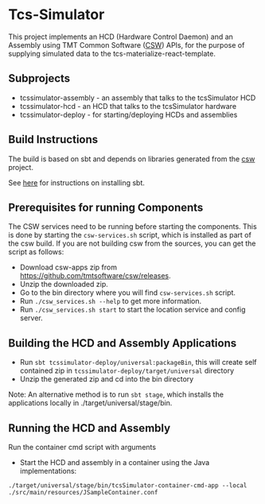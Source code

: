 # Tcs-Simulator

This project implements an HCD (Hardware Control Daemon) and an Assembly using 
TMT Common Software ([CSW](https://github.com/tmtsoftware/csw)) APIs, for the purpose of 
supplying simulated data to the tcs-materialize-react-template.

## Subprojects

* tcssimulator-assembly - an assembly that talks to the tcsSimulator HCD
* tcssimulator-hcd - an HCD that talks to the tcsSimulator hardware
* tcssimulator-deploy - for starting/deploying HCDs and assemblies

## Build Instructions

The build is based on sbt and depends on libraries generated from the 
[csw](https://github.com/tmtsoftware/csw) project.

See [here](https://www.scala-sbt.org/1.0/docs/Setup.html) for instructions on installing sbt.

## Prerequisites for running Components

The CSW services need to be running before starting the components. 
This is done by starting the `csw-services.sh` script, which is installed as part of the csw build.
If you are not building csw from the sources, you can get the script as follows:

 - Download csw-apps zip from https://github.com/tmtsoftware/csw/releases.
 - Unzip the downloaded zip.
 - Go to the bin directory where you will find `csw-services.sh` script.
 - Run `./csw_services.sh --help` to get more information.
 - Run `./csw_services.sh start` to start the location service and config server.

## Building the HCD and Assembly Applications

 - Run `sbt tcssimulator-deploy/universal:packageBin`, this will create self contained zip in `tcssimulator-deploy/target/universal` directory
 - Unzip the generated zip and cd into the bin directory

Note: An alternative method is to run `sbt stage`, which installs the applications locally in ./target/universal/stage/bin.

## Running the HCD and Assembly

Run the container cmd script with arguments

* Start the HCD and assembly in a container using the Java implementations:

```
./target/universal/stage/bin/tcsSimulator-container-cmd-app --local ./src/main/resources/JSampleContainer.conf
```


